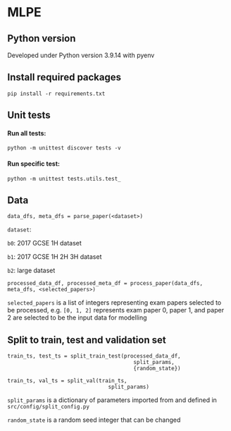 # MLPE

## Python version
Developed under Python version 3.9.14 with pyenv

## Install required packages
    pip install -r requirements.txt


## Unit tests
#### Run all tests:
    python -m unittest discover tests -v
#### Run specific test:
    python -m unittest tests.utils.test_

## Data
    data_dfs, meta_dfs = parse_paper(<dataset>)

`dataset`:

`b0`: 2017 GCSE 1H dataset

`b1`: 2017 GCSE 1H 2H 3H dataset

`b2`: large dataset

    processed_data_df, processed_meta_df = process_paper(data_dfs, meta_dfs, <selected_papers>)

`selected_papers` is a list of integers representing exam papers selected to be processed, e.g. `[0, 1, 2]` represents exam paper 0, paper 1, and paper 2 are selected to be the input data for modelling

## Split to train, test and validation set
    train_ts, test_ts = split_train_test(processed_data_df,
                                            split_params,
                                            {random_state})

    train_ts, val_ts = split_val(train_ts,
                                    split_params)

`split_params` is a dictionary of parameters imported from and defined in `src/config/split_config.py`

`random_state` is a random seed integer that can be changed
